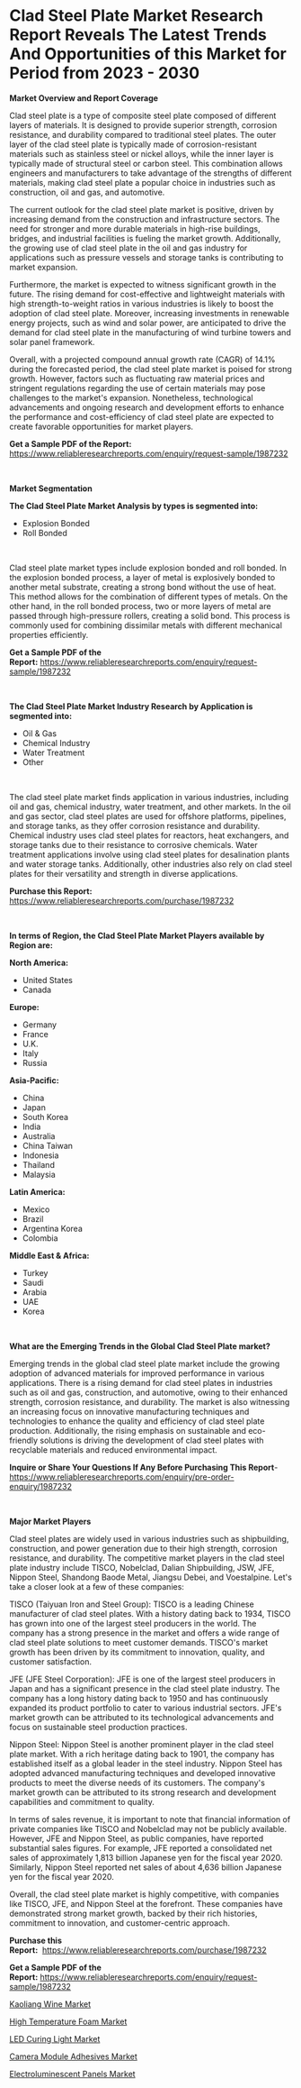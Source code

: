 <p><h1>Clad Steel Plate Market Research Report Reveals The Latest Trends And Opportunities of this Market for Period from 2023 - 2030</h1></p><p><strong>Market Overview and Report Coverage</strong></p>
<p><p>Clad steel plate is a type of composite steel plate composed of different layers of materials. It is designed to provide superior strength, corrosion resistance, and durability compared to traditional steel plates. The outer layer of the clad steel plate is typically made of corrosion-resistant materials such as stainless steel or nickel alloys, while the inner layer is typically made of structural steel or carbon steel. This combination allows engineers and manufacturers to take advantage of the strengths of different materials, making clad steel plate a popular choice in industries such as construction, oil and gas, and automotive.</p><p>The current outlook for the clad steel plate market is positive, driven by increasing demand from the construction and infrastructure sectors. The need for stronger and more durable materials in high-rise buildings, bridges, and industrial facilities is fueling the market growth. Additionally, the growing use of clad steel plate in the oil and gas industry for applications such as pressure vessels and storage tanks is contributing to market expansion.</p><p>Furthermore, the market is expected to witness significant growth in the future. The rising demand for cost-effective and lightweight materials with high strength-to-weight ratios in various industries is likely to boost the adoption of clad steel plate. Moreover, increasing investments in renewable energy projects, such as wind and solar power, are anticipated to drive the demand for clad steel plate in the manufacturing of wind turbine towers and solar panel framework.</p><p>Overall, with a projected compound annual growth rate (CAGR) of 14.1% during the forecasted period, the clad steel plate market is poised for strong growth. However, factors such as fluctuating raw material prices and stringent regulations regarding the use of certain materials may pose challenges to the market's expansion. Nonetheless, technological advancements and ongoing research and development efforts to enhance the performance and cost-efficiency of clad steel plate are expected to create favorable opportunities for market players.</p></p>
<p><strong>Get a Sample PDF of the Report:</strong> <a href="https://www.reliableresearchreports.com/enquiry/request-sample/1987232">https://www.reliableresearchreports.com/enquiry/request-sample/1987232</a></p>
<p>&nbsp;</p>
<p><strong>Market Segmentation</strong></p>
<p><strong>The Clad Steel Plate Market Analysis by types is segmented into:</strong></p>
<p><ul><li>Explosion Bonded</li><li>Roll Bonded</li></ul></p>
<p>&nbsp;</p>
<p><p>Clad steel plate market types include explosion bonded and roll bonded. In the explosion bonded process, a layer of metal is explosively bonded to another metal substrate, creating a strong bond without the use of heat. This method allows for the combination of different types of metals. On the other hand, in the roll bonded process, two or more layers of metal are passed through high-pressure rollers, creating a solid bond. This process is commonly used for combining dissimilar metals with different mechanical properties efficiently.</p></p>
<p><strong>Get a Sample PDF of the Report:</strong>&nbsp;<a href="https://www.reliableresearchreports.com/enquiry/request-sample/1987232">https://www.reliableresearchreports.com/enquiry/request-sample/1987232</a></p>
<p>&nbsp;</p>
<p><strong>The Clad Steel Plate Market Industry Research by Application is segmented into:</strong></p>
<p><ul><li>Oil & Gas</li><li>Chemical Industry</li><li>Water Treatment</li><li>Other</li></ul></p>
<p>&nbsp;</p>
<p><p>The clad steel plate market finds application in various industries, including oil and gas, chemical industry, water treatment, and other markets. In the oil and gas sector, clad steel plates are used for offshore platforms, pipelines, and storage tanks, as they offer corrosion resistance and durability. Chemical industry uses clad steel plates for reactors, heat exchangers, and storage tanks due to their resistance to corrosive chemicals. Water treatment applications involve using clad steel plates for desalination plants and water storage tanks. Additionally, other industries also rely on clad steel plates for their versatility and strength in diverse applications.</p></p>
<p><strong>Purchase this Report:</strong>&nbsp; <a href="https://www.reliableresearchreports.com/purchase/1987232">https://www.reliableresearchreports.com/purchase/1987232</a></p>
<p>&nbsp;</p>
<p><strong>In terms of Region, the Clad Steel Plate Market Players available by Region are:</strong></p>
<p>
    <p> <strong> North America: </strong>
        <ul>
            <li>United States</li>
            <li>Canada</li>
        </ul>
        </p> 
    <p> <strong> Europe: </strong>
        <ul>
            <li>Germany</li>
            <li>France</li>
            <li>U.K.</li>
            <li>Italy</li>
            <li>Russia</li>
        </ul>
        </p> 
    <p> <strong> Asia-Pacific: </strong>
        <ul>
            <li>China</li>
            <li>Japan</li>
            <li>South Korea</li>
            <li>India</li>
            <li>Australia</li>
            <li>China Taiwan</li>
            <li>Indonesia</li>
            <li>Thailand</li>
            <li>Malaysia</li>
        </ul>
        </p> 
    <p> <strong> Latin America: </strong>
        <ul>
            <li>Mexico</li>
            <li>Brazil</li>
            <li>Argentina Korea</li>
            <li>Colombia</li>
        </ul>
        </p> 
    <p> <strong> Middle East & Africa: </strong>
        <ul>
            <li>Turkey</li>
            <li>Saudi</li>
            <li>Arabia</li>
            <li>UAE</li>
            <li>Korea</li>
        </ul>
    </p>
    </p>
<p>&nbsp;</p>
<p><strong>What are the Emerging Trends in the Global Clad Steel Plate market?</strong></p>
<p><p>Emerging trends in the global clad steel plate market include the growing adoption of advanced materials for improved performance in various applications. There is a rising demand for clad steel plates in industries such as oil and gas, construction, and automotive, owing to their enhanced strength, corrosion resistance, and durability. The market is also witnessing an increasing focus on innovative manufacturing techniques and technologies to enhance the quality and efficiency of clad steel plate production. Additionally, the rising emphasis on sustainable and eco-friendly solutions is driving the development of clad steel plates with recyclable materials and reduced environmental impact.</p></p>
<p><strong>Inquire or Share Your Questions If Any Before Purchasing This Report</strong>- <a href="https://www.reliableresearchreports.com/enquiry/pre-order-enquiry/1987232">https://www.reliableresearchreports.com/enquiry/pre-order-enquiry/1987232</a></p>
<p>&nbsp;</p>
<p><strong>Major Market Players</strong></p>
<p><p>Clad steel plates are widely used in various industries such as shipbuilding, construction, and power generation due to their high strength, corrosion resistance, and durability. The competitive market players in the clad steel plate industry include TISCO, Nobelclad, Dalian Shipbuilding, JSW, JFE, Nippon Steel, Shandong Baode Metal, Jiangsu Debei, and Voestalpine. Let's take a closer look at a few of these companies:</p><p>TISCO (Taiyuan Iron and Steel Group): TISCO is a leading Chinese manufacturer of clad steel plates. With a history dating back to 1934, TISCO has grown into one of the largest steel producers in the world. The company has a strong presence in the market and offers a wide range of clad steel plate solutions to meet customer demands. TISCO's market growth has been driven by its commitment to innovation, quality, and customer satisfaction.</p><p>JFE (JFE Steel Corporation): JFE is one of the largest steel producers in Japan and has a significant presence in the clad steel plate industry. The company has a long history dating back to 1950 and has continuously expanded its product portfolio to cater to various industrial sectors. JFE's market growth can be attributed to its technological advancements and focus on sustainable steel production practices.</p><p>Nippon Steel: Nippon Steel is another prominent player in the clad steel plate market. With a rich heritage dating back to 1901, the company has established itself as a global leader in the steel industry. Nippon Steel has adopted advanced manufacturing techniques and developed innovative products to meet the diverse needs of its customers. The company's market growth can be attributed to its strong research and development capabilities and commitment to quality.</p><p>In terms of sales revenue, it is important to note that financial information of private companies like TISCO and Nobelclad may not be publicly available. However, JFE and Nippon Steel, as public companies, have reported substantial sales figures. For example, JFE reported a consolidated net sales of approximately 1,813 billion Japanese yen for the fiscal year 2020. Similarly, Nippon Steel reported net sales of about 4,636 billion Japanese yen for the fiscal year 2020.</p><p>Overall, the clad steel plate market is highly competitive, with companies like TISCO, JFE, and Nippon Steel at the forefront. These companies have demonstrated strong market growth, backed by their rich histories, commitment to innovation, and customer-centric approach.</p></p>
<p><strong>Purchase this Report:</strong>&nbsp;&nbsp;<a href="https://www.reliableresearchreports.com/purchase/1987232">https://www.reliableresearchreports.com/purchase/1987232</a></p>
<p></p>
<p><strong>Get a Sample PDF of the Report:</strong>&nbsp;<a href="https://www.reliableresearchreports.com/enquiry/request-sample/1987232">https://www.reliableresearchreports.com/enquiry/request-sample/1987232</a></p>
<p><p><a href="https://medium.com/@lloydgrimes52/kaoliang-wine-market-report-reveals-the-latest-trends-and-growth-opportunities-of-this-market-2ea80f0962a6">Kaoliang Wine Market</a></p><p><a href="https://github.com/merzlyukov93/Market-Research-Report-List-1/blob/main/high-temperature-foam-market.md">High Temperature Foam Market</a></p><p><a href="https://medium.com/@othamcclure/led-curing-light-market-insight-market-trends-growth-forecasted-from-2023-to-2030-af926e08811f">LED Curing Light Market</a></p><p><a href="https://github.com/melchekhinf/Market-Research-Report-List-1/blob/main/camera-module-adhesives-market.md">Camera Module Adhesives Market</a></p><p><a href="https://medium.com/@winonaboehm2023/electroluminescent-panels-market-research-report-its-history-and-forecast-2023-to-2030-3d97d819b1d8">Electroluminescent Panels Market</a></p></p>